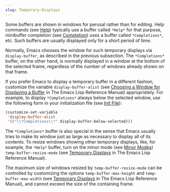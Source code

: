 ```yaml
---
slug: Temporary-Displays
---
```


Some buffers are shown in windows for perusal rather than for editing. Help commands (see [Help](Help)) typically use a buffer called `*Help*` for that purpose, minibuffer completion (see [Completion](Completion)) uses a buffer called `*Completions*`, etc. Such buffers are usually displayed only for a short period of time.

Normally, Emacs chooses the window for such temporary displays via `display-buffer`, as described in the previous subsection. The `*Completions*` buffer, on the other hand, is normally displayed in a window at the bottom of the selected frame, regardless of the number of windows already shown on that frame.

If you prefer Emacs to display a temporary buffer in a different fashion, customize the variable `display-buffer-alist` (see [Choosing a Window for Displaying a Buffer](https://www.gnu.org/software/emacs/manual/html_mono/elisp.html#Choosing-Window) in The Emacs Lisp Reference Manual) appropriately. For example, to display `*Completions*` always below the selected window, use the following form in your initialization file (see [Init File](Init-File)):

```lisp
(customize-set-variable
 'display-buffer-alist
 '(("\\*Completions\\*" display-buffer-below-selected)))
```

The `*Completions*` buffer is also special in the sense that Emacs usually tries to make its window just as large as necessary to display all of its contents. To resize windows showing other temporary displays, like, for example, the `*Help*` buffer, turn on the minor mode (see [Minor Modes](Minor-Modes)) `temp-buffer-resize-mode` (see [Temporary Displays](https://www.gnu.org/software/emacs/manual/html_mono/elisp.html#Temporary-Displays) in The Emacs Lisp Reference Manual).

The maximum size of windows resized by `temp-buffer-resize-mode` can be controlled by customizing the options `temp-buffer-max-height` and `temp-buffer-max-width` (see [Temporary Displays](https://www.gnu.org/software/emacs/manual/html_mono/elisp.html#Temporary-Displays) in The Emacs Lisp Reference Manual), and cannot exceed the size of the containing frame.
